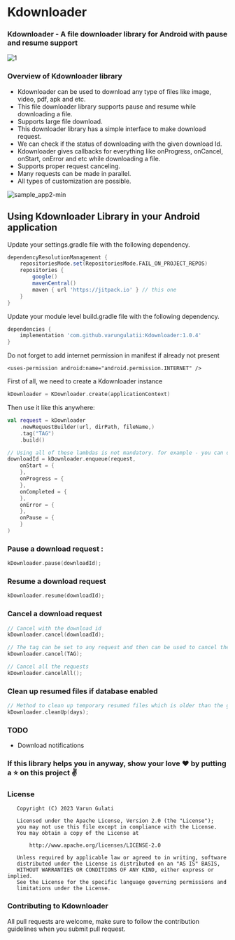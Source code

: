 # Kdownloader
### Kdownloader - A file downloader library for Android with pause and resume support

![1](https://user-images.githubusercontent.com/14194334/236659163-0d3f17a6-99ea-4b38-aec9-36ce93bb006d.png)

### Overview of Kdownloader library
* Kdownloader can be used to download any type of files like image, video, pdf, apk and etc.
* This file downloader library supports pause and resume while downloading a file.
* Supports large file download.
* This downloader library has a simple interface to make download request.
* We can check if the status of downloading with the given download Id.
* Kdownloader gives callbacks for everything like onProgress, onCancel, onStart, onError and etc while downloading a file.
* Supports proper request canceling.
* Many requests can be made in parallel.
* All types of customization are possible.

![sample_app2-min](https://user-images.githubusercontent.com/14194334/236852098-406eeb27-f036-42bf-aab4-74eb4492f4d8.png)

## Using Kdownloader Library in your Android application

Update your settings.gradle file with the following dependency.

```groovy
dependencyResolutionManagement {
    repositoriesMode.set(RepositoriesMode.FAIL_ON_PROJECT_REPOS)
    repositories {
        google()
        mavenCentral()
        maven { url 'https://jitpack.io' } // this one
    }
}
```

Update your module level build.gradle file with the following dependency.

```groovy
dependencies {
    implementation 'com.github.varungulatii:Kdownloader:1.0.4'
}
```
Do not forget to add internet permission in manifest if already not present

```
<uses-permission android:name="android.permission.INTERNET" />
```

First of all, we need to create a Kdownloader instance
```kotlin
kDownloader = KDownloader.create(applicationContext)
```

Then use it like this anywhere:

```kotlin
val request = kDownloader
    .newRequestBuilder(url, dirPath, fileName,)
    .tag("TAG")
    .build()

// Using all of these lambdas is not mandatory. for example - you can only use onStart or onProgress also
downloadId = kDownloader.enqueue(request, 
    onStart = {
    },    
    onProgress = {
    }, 
    onCompleted = {
    }, 
    onError = {
    }, 
    onPause = {
    }
)
```

### Pause a download request :

```kotlin
kDownloader.pause(downloadId);
```
### Resume a download request
```kotlin
kDownloader.resume(downloadId);
```

### Cancel a download request
```kotlin
// Cancel with the download id
kDownloader.cancel(downloadId);

// The tag can be set to any request and then can be used to cancel the request
kDownloader.cancel(TAG);

// Cancel all the requests
kDownloader.cancelAll();
```

### Clean up resumed files if database enabled
```kotlin
// Method to clean up temporary resumed files which is older than the given day
kDownloader.cleanUp(days);
```

### TODO

*  Download notifications

### If this library helps you in anyway, show your love ❤️ by putting a ⭐ on this project ✌️

### License
```
   Copyright (C) 2023 Varun Gulati

   Licensed under the Apache License, Version 2.0 (the "License");
   you may not use this file except in compliance with the License.
   You may obtain a copy of the License at

       http://www.apache.org/licenses/LICENSE-2.0

   Unless required by applicable law or agreed to in writing, software
   distributed under the License is distributed on an "AS IS" BASIS,
   WITHOUT WARRANTIES OR CONDITIONS OF ANY KIND, either express or implied.
   See the License for the specific language governing permissions and
   limitations under the License.
```
   
### Contributing to Kdownloader

All pull requests are welcome, make sure to follow the contribution guidelines when you submit pull request.
